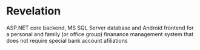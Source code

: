 # Revelation
ASP.NET core backend, MS SQL Server database and Android frontend for a personal and family (or office group) finanance management system that does not require special bank account afiliations
